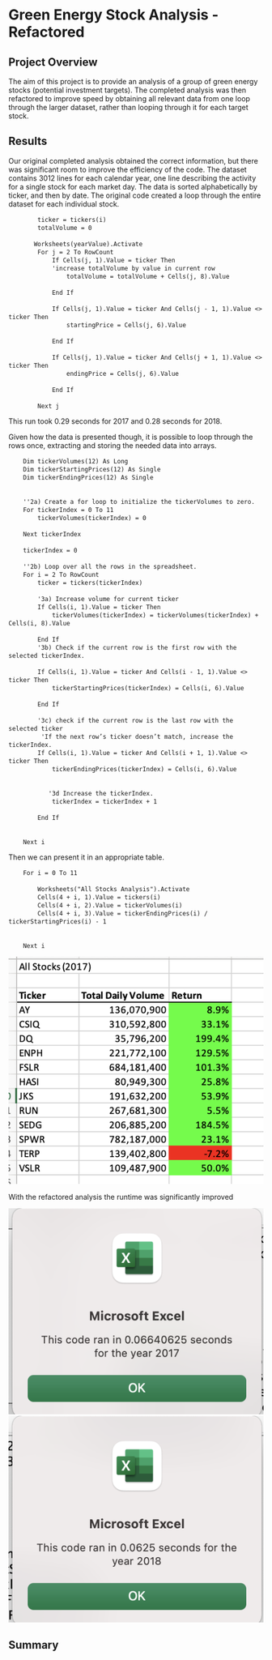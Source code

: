 # Green Energy Stock Analysis - Refactored

## Project Overview
The aim of this project is to provide an analysis of a group of green energy stocks (potential investment targets). The completed analysis was then refactored to improve speed by obtaining all relevant data from one loop through the larger dataset, rather than looping through it for each target stock.

## Results
Our original completed analysis obtained the correct information, but there was significant room to improve the efficiency of the code. The dataset contains 3012 lines for each calendar year, one line describing the activity for a single stock for each market day. The data is sorted alphabetically by ticker, and then by date. The original code created a loop through the entire dataset for each individual stock. 
``` For i = 0 To 11
        ticker = tickers(i)
        totalVolume = 0
        
       Worksheets(yearValue).Activate
        For j = 2 To RowCount
            If Cells(j, 1).Value = ticker Then
            'increase totalVolume by value in current row
                totalVolume = totalVolume + Cells(j, 8).Value
     
            End If
        
            If Cells(j, 1).Value = ticker And Cells(j - 1, 1).Value <> ticker Then
                startingPrice = Cells(j, 6).Value
        
            End If

            If Cells(j, 1).Value = ticker And Cells(j + 1, 1).Value <> ticker Then
                endingPrice = Cells(j, 6).Value

            End If
        
        Next j
```
This run took 0.29 seconds for 2017 and 0.28 seconds for 2018.

Given how the data is presented though, it is possible to loop through the rows once, extracting and storing the needed data into arrays. 
```'1b) Create three output arrays
    Dim tickerVolumes(12) As Long
    Dim tickerStartingPrices(12) As Single
    Dim tickerEndingPrices(12) As Single
    
    
    ''2a) Create a for loop to initialize the tickerVolumes to zero.
    For tickerIndex = 0 To 11
        tickerVolumes(tickerIndex) = 0
        
    Next tickerIndex
    
    tickerIndex = 0
        
    ''2b) Loop over all the rows in the spreadsheet.
    For i = 2 To RowCount
        ticker = tickers(tickerIndex)
        
        '3a) Increase volume for current ticker
        If Cells(i, 1).Value = ticker Then
            tickerVolumes(tickerIndex) = tickerVolumes(tickerIndex) + Cells(i, 8).Value
        
        End If
        '3b) Check if the current row is the first row with the selected tickerIndex.
       
        If Cells(i, 1).Value = ticker And Cells(i - 1, 1).Value <> ticker Then
            tickerStartingPrices(tickerIndex) = Cells(i, 6).Value
            
        End If
        
        '3c) check if the current row is the last row with the selected ticker
         'If the next row’s ticker doesn’t match, increase the tickerIndex.
        If Cells(i, 1).Value = ticker And Cells(i + 1, 1).Value <> ticker Then
            tickerEndingPrices(tickerIndex) = Cells(i, 6).Value
                

           '3d Increase the tickerIndex.
            tickerIndex = tickerIndex + 1
            
        End If
    
   
    Next i
```

Then we can present it in an appropriate table. 

```'4) Loop through your arrays to output the Ticker, Total Daily Volume, and Return.
    For i = 0 To 11
        
        Worksheets("All Stocks Analysis").Activate
        Cells(4 + i, 1).Value = tickers(i)
        Cells(4 + i, 2).Value = tickerVolumes(i)
        Cells(4 + i, 3).Value = tickerEndingPrices(i) / tickerStartingPrices(i) - 1
              
        
    Next i
```

![Screenshot_2017 Results](/Resources/Table_2017results.png)

With the refactored analysis the runtime was significantly improved

![Refactored run time 2017](/Resources/VBA_Challenge_2017.png)
![Refactored run time 2018](/Resources/VBA_Challenge_2018.png)

## Summary


